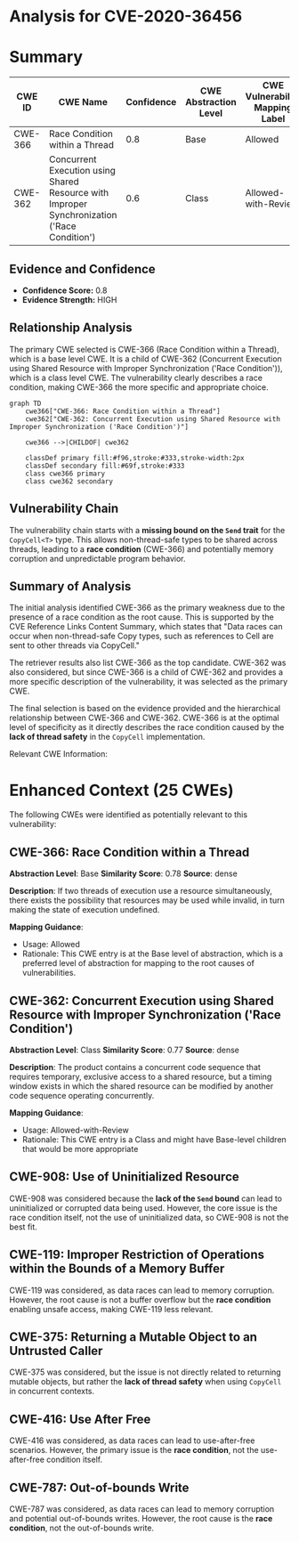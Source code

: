 # Analysis for CVE-2020-36456

# Summary
| CWE ID | CWE Name | Confidence | CWE Abstraction Level | CWE Vulnerability Mapping Label | CWE-Vulnerability Mapping Notes |
|---|---|---|---|---|---|
| CWE-366 | Race Condition within a Thread | 0.8 | Base | Allowed | Primary CWE |
| CWE-362 | Concurrent Execution using Shared Resource with Improper Synchronization ('Race Condition') | 0.6 | Class | Allowed-with-Review | Secondary CWE |

## Evidence and Confidence

*   **Confidence Score:** 0.8
*   **Evidence Strength:** HIGH

## Relationship Analysis
The primary CWE selected is CWE-366 (Race Condition within a Thread), which is a base level CWE. It is a child of CWE-362 (Concurrent Execution using Shared Resource with Improper Synchronization ('Race Condition')), which is a class level CWE. The vulnerability clearly describes a race condition, making CWE-366 the more specific and appropriate choice.

```mermaid
graph TD
    cwe366["CWE-366: Race Condition within a Thread"]
    cwe362["CWE-362: Concurrent Execution using Shared Resource with Improper Synchronization ('Race Condition')"]
    
    cwe366 -->|CHILDOF| cwe362
    
    classDef primary fill:#f96,stroke:#333,stroke-width:2px
    classDef secondary fill:#69f,stroke:#333
    class cwe366 primary
    class cwe362 secondary
```

## Vulnerability Chain
The vulnerability chain starts with a **missing bound on the `Send` trait** for the `CopyCell<T>` type. This allows non-thread-safe types to be shared across threads, leading to a **race condition** (CWE-366) and potentially memory corruption and unpredictable program behavior.

## Summary of Analysis
The initial analysis identified CWE-366 as the primary weakness due to the presence of a race condition as the root cause. This is supported by the CVE Reference Links Content Summary, which states that "Data races can occur when non-thread-safe Copy types, such as references to Cell are sent to other threads via CopyCell."

The retriever results also list CWE-366 as the top candidate. CWE-362 was also considered, but since CWE-366 is a child of CWE-362 and provides a more specific description of the vulnerability, it was selected as the primary CWE.

The final selection is based on the evidence provided and the hierarchical relationship between CWE-366 and CWE-362. CWE-366 is at the optimal level of specificity as it directly describes the race condition caused by the **lack of thread safety** in the `CopyCell` implementation.

Relevant CWE Information:

# Enhanced Context (25 CWEs)
The following CWEs were identified as potentially relevant to this vulnerability:

## CWE-366: Race Condition within a Thread
**Abstraction Level**: Base
**Similarity Score**: 0.78
**Source**: dense

**Description**:
If two threads of execution use a resource simultaneously, there exists the possibility that resources may be used while invalid, in turn making the state of execution undefined.

**Mapping Guidance**:
- Usage: Allowed
- Rationale: This CWE entry is at the Base level of abstraction, which is a preferred level of abstraction for mapping to the root causes of vulnerabilities.

## CWE-362: Concurrent Execution using Shared Resource with Improper Synchronization ('Race Condition')
**Abstraction Level**: Class
**Similarity Score**: 0.77
**Source**: dense

**Description**:
The product contains a concurrent code sequence that requires temporary, exclusive access to a shared resource, but a timing window exists in which the shared resource can be modified by another code sequence operating concurrently.

**Mapping Guidance**:
- Usage: Allowed-with-Review
- Rationale: This CWE entry is a Class and might have Base-level children that would be more appropriate

## CWE-908: Use of Uninitialized Resource
CWE-908 was considered because the **lack of the `Send` bound** can lead to uninitialized or corrupted data being used. However, the core issue is the race condition itself, not the use of uninitialized data, so CWE-908 is not the best fit.

## CWE-119: Improper Restriction of Operations within the Bounds of a Memory Buffer
CWE-119 was considered, as data races can lead to memory corruption. However, the root cause is not a buffer overflow but the **race condition** enabling unsafe access, making CWE-119 less relevant.

## CWE-375: Returning a Mutable Object to an Untrusted Caller
CWE-375 was considered, but the issue is not directly related to returning mutable objects, but rather the **lack of thread safety** when using `CopyCell` in concurrent contexts.

## CWE-416: Use After Free
CWE-416 was considered, as data races can lead to use-after-free scenarios. However, the primary issue is the **race condition**, not the use-after-free condition itself.

## CWE-787: Out-of-bounds Write
CWE-787 was considered, as data races can lead to memory corruption and potential out-of-bounds writes. However, the root cause is the **race condition**, not the out-of-bounds write.